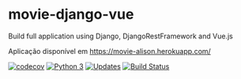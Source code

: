 # movie-django-vue
Build full application using Django, DjangoRestFramework and Vue.js

Aplicação disponível em https://movie-alison.herokuapp.com/

[![codecov](https://codecov.io/gh/alisonamerico/movie-django-vue/branch/master/graph/badge.svg)](https://codecov.io/gh/alisonamerico/movie-django-vue)
[![Python 3](https://pyup.io/repos/github/alisonamerico/movie-django-vue/python-3-shield.svg)](https://pyup.io/repos/github/alisonamerico/movie-django-vue/)
[![Updates](https://pyup.io/repos/github/alisonamerico/movie-django-vue/shield.svg)](https://pyup.io/repos/github/alisonamerico/movie-django-vue/)
[![Build Status](https://travis-ci.org/alisonamerico/movie-django-vue.svg?branch=master)](https://travis-ci.org/alisonamerico/movie-django-vue)

